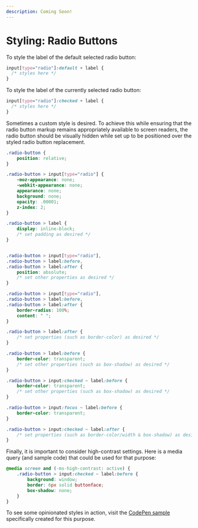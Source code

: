 ```yaml
---
description: Coming Soon!
---
```


# Styling: Radio Buttons

To style the label of the default selected radio button: 

```css
input[type="radio"]:default + label {
  /* styles here */
}
```

To style the label of the currently selected radio button: 

```css
input[type="radio"]:checked + label {
  /* styles here */
}
```

Sometimes a custom style is desired. To achieve this while ensuring that the radio button markup remains appropriately available to screen readers, the radio button should be visually hidden while set up to be positioned over the styled radio button replacement. 

```css
.radio-button {
	position: relative;
}

.radio-button > input[type="radio"] {
	-moz-appearance: none;
	-webkit-appearance: none;
	appearance: none; 
	background: none;
	opacity: .00001;
	z-index: 2;
}

.radio-button > label {
	display: inline-block;
	/* set padding as desired */
}


.radio-button > input[type="radio"],
.radio-button > label:before,
.radio-button > label:after {
	position: absolute;
	/* set other properties as desired */
}

.radio-button > input[type="radio"],
.radio-button > label:before,
.radio-button > label:after {
	border-radius: 100%;
	content: " ";
}

.radio-button > label:after {
	/* set properties (such as border-color) as desired */
}

.radio-button > label:before {
	border-color: transparent;
	/* set other properties (such as box-shadow) as desired */
}

.radio-button > input:checked ~ label:before {
	border-color: transparent;
	/* set other properties (such as box-shadow) as desired */
}

.radio-button > input:focus ~ label:before {
	border-color: transparent;
}

.radio-button > input:checked ~ label:after {
	/* set properties (such as border-color/width & box-shadow) as desired */
}

```

Finally, it is important to consider high-contrast settings. Here is a media query \(and sample code\) that could be used for that purpose:

```css
@media screen and (-ms-high-contrast: active) {
	.radio-button > input:checked ~ label:before {
		background: window;
		border: 6px solid buttonface;
		box-shadow: none;
	}
}
```

To see some opinionated styles in action, visit the [CodePen sample](https://codepen.io/melsumner/pen/9333b9017df850d9fbdd0dd8f805741a) specifically created for this purpose. 

